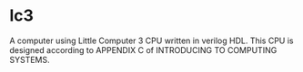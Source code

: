 lc3
===

A computer using Little Computer 3 CPU written in verilog HDL. This CPU is designed according to APPENDIX C of INTRODUCING TO COMPUTING SYSTEMS.
